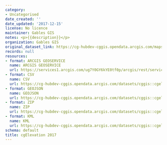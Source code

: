 ```yaml
---
category:
- Uncategorised
date_created: ''
date_updated: '2017-12-15'
license: No licence
maintainer: Gables GIS
notes: <p>{{description}}</p>
organization: Gables GIS
original_dataset_link: https://cg-hubdev-cggis.opendata.arcgis.com/maps/cggis::cgelevation-2017
records: null
resources:
- format: ARCGIS GEOSERVICE
  name: ARCGIS GEOSERVICE
  url: https://services1.arcgis.com/ug7Y0GY6kYE0tf0p/arcgis/rest/services/cgElevation_2017/FeatureServer/0
- format: CSV
  name: CSV
  url: https://cg-hubdev-cggis.opendata.arcgis.com/datasets/cggis::cgelevation-2017.csv?outSR=%7B%22latestWkid%22%3A2236%2C%22wkid%22%3A102658%7D
- format: GEOJSON
  name: GEOJSON
  url: https://cg-hubdev-cggis.opendata.arcgis.com/datasets/cggis::cgelevation-2017.geojson?outSR=%7B%22latestWkid%22%3A2236%2C%22wkid%22%3A102658%7D
- format: ZIP
  name: ZIP
  url: https://cg-hubdev-cggis.opendata.arcgis.com/datasets/cggis::cgelevation-2017.zip?outSR=%7B%22latestWkid%22%3A2236%2C%22wkid%22%3A102658%7D
- format: KML
  name: KML
  url: https://cg-hubdev-cggis.opendata.arcgis.com/datasets/cggis::cgelevation-2017.kml?outSR=%7B%22latestWkid%22%3A2236%2C%22wkid%22%3A102658%7D
schema: default
title: cgElevation 2017
---
```

